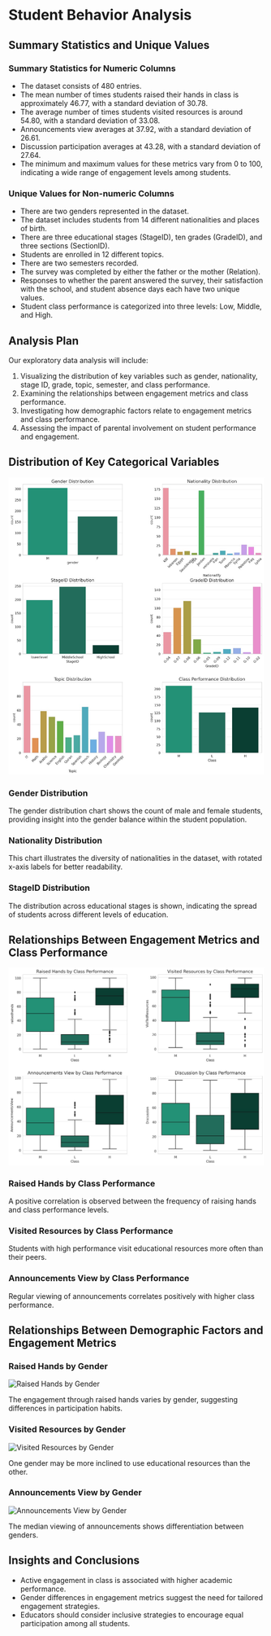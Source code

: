 # Student Behavior Analysis

## Summary Statistics and Unique Values

### Summary Statistics for Numeric Columns

- The dataset consists of 480 entries.
- The mean number of times students raised their hands in class is approximately 46.77, with a standard deviation of 30.78.
- The average number of times students visited resources is around 54.80, with a standard deviation of 33.08.
- Announcements view averages at 37.92, with a standard deviation of 26.61.
- Discussion participation averages at 43.28, with a standard deviation of 27.64.
- The minimum and maximum values for these metrics vary from 0 to 100, indicating a wide range of engagement levels among students.

### Unique Values for Non-numeric Columns

- There are two genders represented in the dataset.
- The dataset includes students from 14 different nationalities and places of birth.
- There are three educational stages (StageID), ten grades (GradeID), and three sections (SectionID).
- Students are enrolled in 12 different topics.
- There are two semesters recorded.
- The survey was completed by either the father or the mother (Relation).
- Responses to whether the parent answered the survey, their satisfaction with the school, and student absence days each have two unique values.
- Student class performance is categorized into three levels: Low, Middle, and High.

## Analysis Plan

Our exploratory data analysis will include:

1. Visualizing the distribution of key variables such as gender, nationality, stage ID, grade, topic, semester, and class performance.
2. Examining the relationships between engagement metrics and class performance.
3. Investigating how demographic factors relate to engagement metrics and class performance.
4. Assessing the impact of parental involvement on student performance and engagement.

## Distribution of Key Categorical Variables

![Gender Distribution](figures2/img1.jpg)

### Gender Distribution

The gender distribution chart shows the count of male and female students, providing insight into the gender balance within the student population.

### Nationality Distribution

This chart illustrates the diversity of nationalities in the dataset, with rotated x-axis labels for better readability.

### StageID Distribution

The distribution across educational stages is shown, indicating the spread of students across different levels of education.

## Relationships Between Engagement Metrics and Class Performance

![Raised Hands by Class Performance](figures2/img2.jpg)

### Raised Hands by Class Performance

A positive correlation is observed between the frequency of raising hands and class performance levels.

### Visited Resources by Class Performance

Students with high performance visit educational resources more often than their peers.

### Announcements View by Class Performance

Regular viewing of announcements correlates positively with higher class performance.

## Relationships Between Demographic Factors and Engagement Metrics

### Raised Hands by Gender

![Raised Hands by Gender](figures/img1.jpg)

The engagement through raised hands varies by gender, suggesting differences in participation habits.

### Visited Resources by Gender

![Visited Resources by Gender](path/to/img2.jpg)

One gender may be more inclined to use educational resources than the other.

### Announcements View by Gender

![Announcements View by Gender](path/to/img3.jpg)

The median viewing of announcements shows differentiation between genders.

## Insights and Conclusions

- Active engagement in class is associated with higher academic performance.
- Gender differences in engagement metrics suggest the need for tailored engagement strategies.
- Educators should consider inclusive strategies to encourage equal participation among all students.
